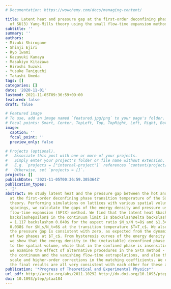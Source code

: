 ```yaml
---
# Documentation: https://wowchemy.com/docs/managing-content/

title: Latent heat and pressure gap at the first-order deconfining phase transition
  of SU(3) Yang-Mills theory using the small flow-time expansion method
subtitle: ''
summary: ''
authors:
- Mizuki Shirogane
- Shinji Ejiri
- Ryo Iwami
- Kazuyuki Kanaya
- Masakiyo Kitazawa
- Hiroshi Suzuki
- Yusuke Taniguchi
- Takashi Umeda
tags: []
categories: []
date: '2020-11-01'
lastmod: 2021-11-05T09:36:59+09:00
featured: false
draft: false

# Featured image
# To use, add an image named `featured.jpg/png` to your page's folder.
# Focal points: Smart, Center, TopLeft, Top, TopRight, Left, Right, BottomLeft, Bottom, BottomRight.
image:
  caption: ''
  focal_point: ''
  preview_only: false

# Projects (optional).
#   Associate this post with one or more of your projects.
#   Simply enter your project's folder or file name without extension.
#   E.g. `projects = ["internal-project"]` references `content/project/deep-learning/index.md`.
#   Otherwise, set `projects = []`.
projects: []
publishDate: '2021-11-05T00:36:59.305364Z'
publication_types:
- '2'
abstract: We study latent heat and the pressure gap between the hot and cold phases
  at the first-order deconfining phase transition temperature of the SU(3) Yang-Mills
  theory. Performing simulations on lattices with various spatial volumes and lattice
  spacings, we calculate the gaps of the energy density and pressure using the small
  flow-time expansion (SFtX) method. We find that the latent heat $backslashDelta
  backslashepsilon$ in the continuum limit is $backslashDelta backslashepsilon /T^4
  = 1.117 backslashpm 0.040$ for the aspect ratio $N_s/N_t=8$ and $1.349 backslashpm
  0.038$ for $N_s/N_t=6$ at the transition temperature $T=T_c$. We also confirm that
  the pressure gap is consistent with zero, as expected from the dynamical balance
  of two phases at $T_c$. From hysteresis curves of the energy density near $T_c$,
  we show that the energy density in the (metastable) deconfined phase is sensitive
  to the spatial volume, while that in the confined phase is insensitive. Furthermore,
  we examine the effect of alternative procedures in the SFtX method - the order of
  the continuum and the vanishing flow-time extrapolations, and also the renormalization
  scale and higher-order corrections in the matching coefficients. We confirm that
  the final results are all very consistent with each other for these alternatives.
publication: '*Progress of Theoretical and Experimental Physics*'
url_pdf: http://arxiv.org/abs/2011.10292 http://dx.doi.org/10.1093/ptep/ptaa184
doi: 10.1093/ptep/ptaa184
---
```

